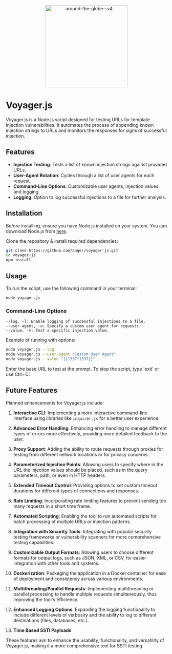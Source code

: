 <p align="center">
  <img width="256" height="256" src="https://img.icons8.com/cotton/256/around-the-globe--v4.png" alt="around-the-globe--v4"/>
</p>

# Voyager.js

Voyager.js is a Node.js script designed for testing URLs for template injection vulnerabilities. It automates the process of appending known injection strings to URLs and monitors the responses for signs of successful injection.

## Features

- **Injection Testing**: Tests a list of known injection strings against provided URLs.
- **User-Agent Rotation**: Cycles through a list of user agents for each request.
- **Command-Line Options**: Customizable user agents, injection values, and logging.
- **Logging**: Option to log successful injections to a file for further analysis.

## Installation

Before installing, ensure you have Node.js installed on your system. You can download Node.js from [here](https://nodejs.org/).

Clone the repository & install required dependencies:

```bash
git clone https://github.com/anger/voyager-js.git
cd voyager-js
npm install
```

## Usage

To run the script, use the following command in your terminal:

```bash
node voyager.js
```

### Command-Line Options

    --log, -l: Enable logging of successful injections to a file.
    --user-agent, -u: Specify a custom user agent for requests.
    --value, -v: Test a specific injection value.

Example of running with options:

```bash
node voyager.js --log
node voyager.js --user-agent "Custom User Agent"
node voyager.js --value "{{1337*1337}}"
```

Enter the base URL to test at the prompt. To stop the script, type 'exit' or use Ctrl+C.

## Future Features

Planned enhancements for Voyager.js include:

1. **Interactive CLI**: Implementing a more interactive command-line interface using libraries like `inquirer.js` for a better user experience.

2. **Advanced Error Handling**: Enhancing error handling to manage different types of errors more effectively, providing more detailed feedback to the user.

3. **Proxy Support**: Adding the ability to route requests through proxies for testing from different network locations or for privacy concerns.

4. **Parameterized Injection Points**: Allowing users to specify where in the URL the injection values should be placed, such as in the query parameters, path, or even in HTTP headers.

5. **Extended Timeout Control**: Providing options to set custom timeout durations for different types of connections and responses.

6. **Rate Limiting**: Incorporating rate limiting features to prevent sending too many requests in a short time frame.

7. **Automated Scripting**: Enabling the tool to run automated scripts for batch processing of multiple URLs or injection patterns.

8. **Integration with Security Tools**: Integrating with popular security testing frameworks or vulnerability scanners for more comprehensive testing capabilities.

9. **Customizable Output Formats**: Allowing users to choose different formats for output logs, such as JSON, XML, or CSV, for easier integration with other tools and systems.

10. **Dockerization**: Packaging the application in a Docker container for ease of deployment and consistency across various environments.

11. **Multithreading/Parallel Requests**: Implementing multithreading or parallel processing to handle multiple requests simultaneously, thus improving the tool's efficiency.

12. **Enhanced Logging Options**: Expanding the logging functionality to include different levels of verbosity and the ability to log to different destinations (files, databases, etc.).

13. **Time Based SSTI Payloads**

These features aim to enhance the usability, functionality, and versatility of Voyager.js, making it a more comprehensive tool for SSTI testing.

